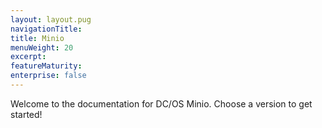 ```yaml
---
layout: layout.pug
navigationTitle:
title: Minio
menuWeight: 20
excerpt:
featureMaturity:
enterprise: false
---
```


Welcome to the documentation for DC/OS Minio. Choose a version to get started!

